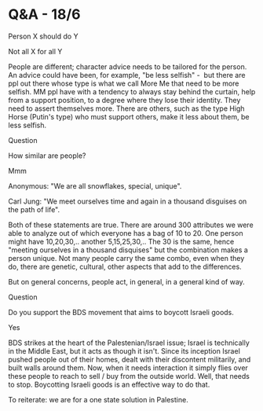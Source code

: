 # Q&A - 18/6

Person X should do Y

Not all X for all Y

People are different; character advice needs to be tailored for the person. An advice could have been, for example, "be less selfish" -  but there are ppl  out there whose type is what we call  More Me that need to be more selfish. MM ppl have with a tendency to always stay behind the curtain, help from a support position, to a degree where they lose their identity. They need to assert themselves more. There are others, such as the type High Horse (Putin's type) who must support others, make it less about them, be less selfish.

Question

How similar are people? 

Mmm

Anonymous: "We are all snowflakes, special, unique".

Carl Jung: "We meet ourselves time and again in a thousand disguises on the path of life". 

Both of these statements are true. There are around 300 attributes we were able to analyze out of which everyone has a bag of 10 to 20. One person might have 10,20,30,.. another 5,15,25,30,.. The 30 is the same, hence "meeting ourselves in a thousand disquises" but the combination makes a person unique. Not many people carry the same combo, even when they do, there are genetic, cultural, other aspects that add to the differences.

But on general concerns, people act, in general, in a general kind of way. 

Question

Do you support the BDS movement that aims to boycott Israeli goods.

Yes

BDS strikes at the heart of the Palestenian/Israel issue; Israel is technically in the Middle East, but it acts as though it isn't. Since its inception Israel pushed people out of their homes, dealt with their discontent militarily, and built walls around them. Now, when it needs interaction  it simply flies over these people to reach to sell / buy from the outside world. Well, that needs to stop. Boycotting Israeli goods is an effective way to do that. 

To reiterate: we are for a one state solution in Palestine.









